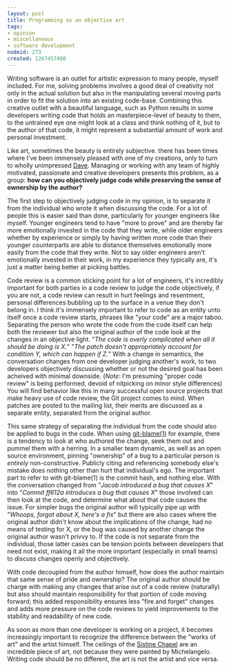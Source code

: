 ```yaml
--- 
layout: post
title: Programming as an objective art
tags: 
- opinion
- miscellaneous
- software development
nodeid: 273
created: 1267457400
---
```

Writing software is an outlet for artistic expression to many people, myself included.
For me, solving problems involves a good deal of creativity not only in the actual solution
but also in the manipulating several moving parts in order to fit the solution into an
existing code-base. Combining this creative outlet with a beautiful language, such as Python
results in some developers writing code that holds an masterpiece-level of beauty to them,
to the untrained eye one might look at a class and think nothing of it, but to the author of
that code, it might represent a substantial amount of work and personal investment.

Like art, sometimes the beauty is entirely subjective. there has been times where I've been
immensely pleased with one of my creations, only to turn to wholly unimpressed <a id="aptureLink_0iGpof5YL6" href="http://twitter.com/stuffonfire">Dave</a>. Managing
or working with any team of highly motivated, passionate and creative developers presents this
problem, as a group: **how can you objectively judge code while preserving the sense of ownership by
the author?**
<!--break-->
The first step to objectively judging code in my opinion, is to separate it from the individual
who wrote it when discussing the code. For a lot of people this is easier said than done, particularly
for younger engineers like myself. Younger engineers tend to have "more to prove" and are thereby
far more emotionally invested in the code that they write, while older engineers whether by experience
or simply by having written more code than their younger counterparts are able to distance themselves
emotionally more easily from the code that they write. Not to say older engineers aren't emotionally
invested in their work, in my experience they typically are, it's just a matter being better at picking battles.

Code review is a common sticking point for a lot of engineers, it's incredibly important for both
parties in a code review to judge the code objectively, if you are not, a code review can result in
hurt feelings and resentment, personal differences bubbling up to the surface in a venue they don't belong in. I think it's immensely important to refer to code as an entity unto itself
once a code review starts, phrases like "your code" are a major taboo. Separating the person who wrote
the code from the code itself can help both the reviewer but also the original author of the code
look at the changes in an objective light. "*The code is overly complicated when all it should be doing
is X.*" "*The patch doesn't appropriately account for condition Y, which can happen if Z.*" With a change
in semantics, the conversation changes from one developer judging another's work, to two developers
objectively discussing whether or not the desired goal has been acheived with minimal downside.
(*Note*: I'm presuming "proper code review" is being performed, devoid of nitpicking on minor style
differences) You will find behavior like this in many successful open source projects that make
heavy use of code review, the Git project comes to mind. When patches are posted to the mailing list,
their merits are discussed as a separate entity, separated from the original author.

This same strategy of separating the individual from the code should also be applied to bugs in the code.
When using <a id="aptureLink_BRxnybEToo" href="http://www.kernel.org/pub/software/scm/git/docs/git-blame.html">git-blame(1)</a> for example, there is a tendency to look at who authored the change, seek them
out and pummel them with a herring. In a smaller team dynamic, as well as an open source environment,
pinning "ownership" of a bug to a particular person is *entirely* non-constructive. Publicly citing
and referencing somebody else's mistake does nothing other than hurt that individual's ego. The
important part to refer to with git-blame(1) is the commit hash, and nothing else. With the conversation
changed from "*Jacob introduced a bug that causes X*" into "*Commit ff612a introduces a bug that causes X*"
those involved can then look at the code, and determine what about that code causes the issue. For
simpler bugs the original author will typically pipe up with "*Whoops, forgot about X, here's a fix*" but
there are also cases where the original author didn't know about the implications of the change, had
no means of testing for X, or the bug was caused by another change the original author wasn't privvy to. If the code is not separate from the individual, those latter cases can be tension points between developers that need not exist, making it all the more important (especially in small teams) to discuss changes openly and objectively.


With code decoupled from the author himself, how does the author maintain that same sense of pride
and ownership? The original author should be charge with making any changes that arise out of a
code review (naturally) but also should maintain responsibility for that portion of code moving
forward; this added responsibility ensures less "fire and forget" changes and adds more pressure on the
code reviews to yield improvements to the stability and readability of new code.

As soon as more than one developer is working on a project, it becomes increasingly important to recognize the difference between the "works of art" and the artist himself. The ceilings of the <a id="aptureLink_C8Ludq175A" href="http://en.wikipedia.org/wiki/Sistine%20Chapel%20ceiling">Sistine Chapel</a> are an incredible piece of art, not because they were painted by Michelangelo. Writing code should be no different, the art is not the artist and vice versa.
